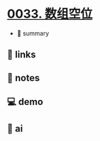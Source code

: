 # [0033. 数组空位](https://github.com/Tdahuyou/javascript/tree/main/0033.%20%E6%95%B0%E7%BB%84%E7%A9%BA%E4%BD%8D)

- 📝 summary

## 🔗 links
## 📒 notes
## 💻 demo
## 🤖 ai
